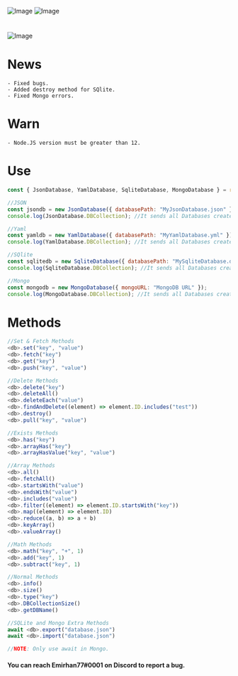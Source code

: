![Image](https://img.shields.io/npm/v/erax.db?color=%2351F9C0&label=erax.db)
![Image](https://img.shields.io/npm/dt/erax.db.svg?color=%2351FC0&maxAge=3600)

#

![Image](https://nodei.co/npm/erax.db.png?downloads=true&downloadRank=true&stars=true)

# News

```npm
- Fixed bugs.
- Added destroy method for SQlite.
- Fixed Mongo errors.
```

# Warn

```npm
- Node.JS version must be greater than 12.
```

# Use

```js
const { JsonDatabase, YamlDatabase, SqliteDatabase, MongoDatabase } = require("erax.db");

//JSON
const jsondb = new JsonDatabase({ databasePath: "MyJsonDatabase.json" });
console.log(JsonDatabase.DBCollection); //It sends all Databases created for Json to the console.

//Yaml
const yamldb = new YamlDatabase({ databasePath: "MyYamlDatabase.yml" });
console.log(YamlDatabase.DBCollection); //It sends all Databases created for Yaml to the console.

//SQlite
const sqlitedb = new SqliteDatabase({ databasePath: "MySqliteDatabase.db" });
console.log(SqliteDatabase.DBCollection); //It sends all Databases created for Sqlite to the console.

//Mongo
const mongodb = new MongoDatabase({ mongoURL: "MongoDB URL" });
console.log(MongoDatabase.DBCollection); //It sends all Databases created for Mongo to the console.
```

# Methods

```js
//Set & Fetch Methods
<db>.set("key", "value")
<db>.fetch("key")
<db>.get("key")
<db>.push("key", "value")

//Delete Methods
<db>.delete("key")
<db>.deleteAll()
<db>.deleteEach("value")
<db>.findAndDelete((element) => element.ID.includes("test"))
<db>.destroy()
<db>.pull("key", "value")

//Exists Methods
<db>.has("key")
<db>.arrayHas("key")
<db>.arrayHasValue("key", "value")

//Array Methods
<db>.all()
<db>.fetchAll()
<db>.startsWith("value")
<db>.endsWith("value")
<db>.includes("value")
<db>.filter((element) => element.ID.startsWith("key"))
<db>.map((element) => element.ID)
<db>.reduce((a, b) => a + b)
<db>.keyArray()
<db>.valueArray()

//Math Methods
<db>.math("key", "+", 1)
<db>.add("key", 1)
<db>.subtract("key", 1)

//Normal Methods
<db>.info()
<db>.size()
<db>.type("key")
<db>.DBCollectionSize()
<db>.getDBName()

//SQLite and Mongo Extra Methods
await <db>.export("database.json")
await <db>.import("database.json")

//NOTE: Only use await in Mongo.
```

#### You can reach Emirhan77#0001 on Discord to report a bug.
